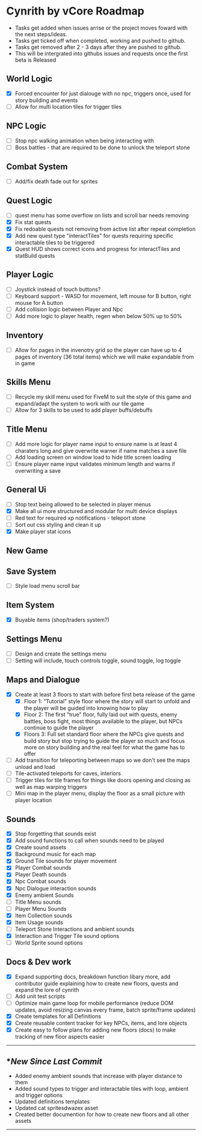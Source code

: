 # Cynrith by vCore Roadmap
- Tasks get added when issues arrise or the project moves foward with the next steps/ideas.
- Tasks get ticked off when completed, working and pushed to github.
- Tasks get removed after 2 - 3 days after they are pushed to github.
- This will be intergrated into githubs issues and requests once the first beta is Released

## World Logic
- [x] Forced encounter for just dialouge with no npc, triggers once, used for story building and events
- [ ] Allow for multi location tiles for trigger tiles

## NPC Logic 
- [ ] Stop npc walking animation when being interacting with 
- [ ] Boss battles - that are required to be done to unlock the teleport stone

## Combat System
- [ ] Add/fix death fade out for sprites

## Quest Logic
- [ ] quest menu has some overflow on lists and scroll bar needs removing
- [x] Fix stat quests
- [x] Fix redoable quests not removing from active list after repeat completion
- [x] Add new quest type "interactTiles" for quests requiring specific interactable tiles to be triggered
- [x] Quest HUD shows correct icons and progress for interactTiles and statBuild quests
 
## Player Logic
- [ ] Joystick instead of touch buttons?
- [ ] Keyboard support - WASD for movement, left mouse for B button, right mouse for A button
- [ ] Add collision logic between Player and Npc
- [ ] Add more logic to player health, regen when below 50% up to 50%

## Inventory 
- [ ] Allow for pages in the invenotry grid so the player can have up to 4 pages of inventory (36 total items) which we will make expandable from in game
      
## Skills Menu
- [ ] Recycle my skill menu used for FiveM to suit the style of this game and expand/adapt the system to work with our tile game
- [ ] Allow for 3 skills to be used to add player buffs/debuffs

## Title Menu
- [ ] Add more logic for player name input to ensure name is at least 4 charaters long and give overwrite warner if name matches a save file
- [ ] Add loading screen on window load to hide title screen loading 
- [ ] Ensure player name input validates minimum length and warns if overwriting a save

## General Ui
- [ ] Stop text being allowed to be selected in player menus
- [x] Make all ui more structured and modular for multi device displays
- [ ] Red text for required xp notifications - teleport stone 
- [ ] Sort out css styling and clean it up
- [x] Make player stat icons

## New Game


## Save System
- [ ] Style load menu scroll bar
 
## Item System
- [x] Buyable items (shop/traders system?) 

## Settings Menu
- [ ] Design and create the settings menu
- [ ] Setting will include, touch controls toggle, sound toggle, log toggle

## Maps and Dialogue
- [x] Create at least 3 floors to start with before first beta release of the game
    - [x] Floor 1: "Tutorial" style floor where the story will start to unfold and the player will be guided into knowing how to play
    - [x] Floor 2: The first "true" floor, fully laid out with quests, enemy battles, boss fight, most things available to the player, but NPCs continue to guide the player
    - [x] Floors 3: Full set standard floor where the NPCs give quests and build story but stop trying to guide the player so much and focus more on story building and the real feel for what the game has to offer
- [ ] Add transition for teleporting between maps so we don't see the maps unload and load 
- [ ] Tile-activated teleports for caves, interiors
- [ ] Trigger tiles for tile frames for things like doors opening and closing as well as map warping triggers
- [ ] Mini map in the player menu, display the floor as a small picture with player location

## Sounds
- [x] Stop forgetting that sounds exist
- [x] Add sound functions to call when sounds need to be played
- [x] Create sound assets
- [x] Background music for each map
- [x] Ground Tile sounds for player movement
- [x] Player Combat sounds
- [x] Player Death sounds
- [x] Npc Combat sounds
- [x] Npc Dialogue interaction sounds
- [x] Enemy ambient Sounds
- [ ] Title Menu sounds
- [ ] Player Menu Sounds
- [x] Item Collection sounds
- [x] Item Usage sounds
- [ ] Teleport Stone Interactions and ambient sounds
- [x] Interaction and Trigger Tile sound options
- [ ] World Sprite sound options

## Docs & Dev work
- [x] Expand supporting docs, breakdown function libary more, add contributor guide explaining how to create new floors, quests and expand the lore of cynrith
- [ ] Add unit test scripts 
- [ ] Optimize main game loop for mobile performance (reduce DOM updates, avoid resizing canvas every frame, batch sprite/frame updates)
- [x] Create templates for all Definitions
- [x] Create reusable content tracker for key NPCs, items, and lore objects
- [x] Create easy to follow plans for adding new floors (docs) to make tracking of new floor aspects easier 

---


## **New Since Last Commit*

- Added enemy ambient sounds that increase with player distance to them
- Added sound types to trigger and interactable tiles with loop, ambient and trigger options
- Updated definitions templates
- Updated cat spritesdwazex asset
- Created better documention for how to create new floors and all other assets

---
